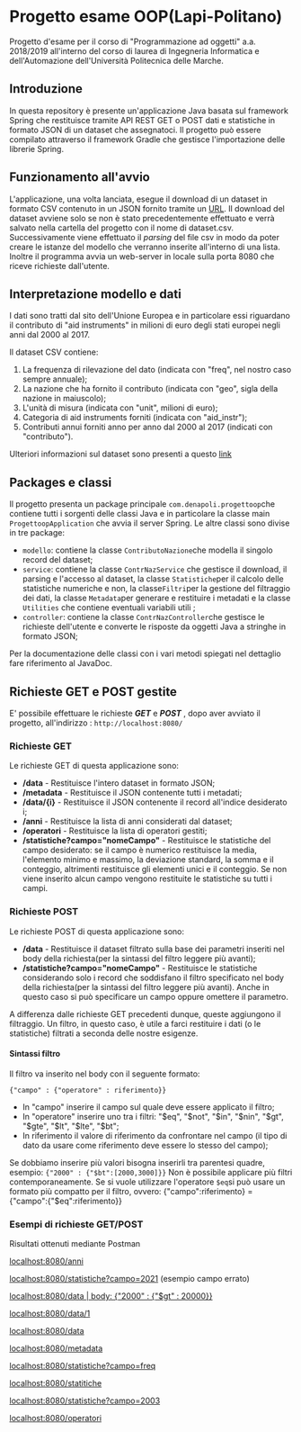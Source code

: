 # Progetto esame OOP(Lapi-Politano)

Progetto d'esame per il corso di "Programmazione ad oggetti" a.a. 2018/2019 all'interno del corso di laurea di Ingegneria Informatica e dell'Automazione dell'Università Politecnica delle Marche.

## Introduzione
In questa repository è presente un'applicazione Java basata sul framework Spring che restituisce tramite API REST GET o POST dati e statistiche in formato JSON di un dataset che assegnatoci. Il progetto può essere compilato attraverso il framework Gradle che gestisce l'importazione delle librerie Spring.


## Funzionamento all'avvio
L'applicazione, una volta lanciata, esegue il download di un dataset in formato CSV contenuto in un JSON fornito tramite un [URL](http://data.europa.eu/euodp/data/api/3/action/package_show?id=V7ZkhAQ536LhqVNfAeGA). Il download del dataset avviene solo se non è stato precedentemente effettuato e verrà salvato nella cartella del progetto con il nome di dataset.csv. Successivamente viene effettuato il *parsing* del file csv in modo da poter creare le istanze del modello che verranno inserite all'interno di una lista. Inoltre il programma avvia un web-server in locale sulla porta 8080 che riceve richieste dall'utente. 

## Interpretazione modello e dati

I dati sono tratti dal sito dell'Unione Europea e in particolare essi riguardano il contributo di "aid instruments" in milioni di euro degli stati europei negli anni dal 2000 al 2017.

Il dataset CSV contiene:
1) La frequenza di rilevazione del dato (indicata con "freq", nel nostro caso sempre annuale);
2) La nazione che ha fornito il contributo (indicata con "geo", sigla della nazione in maiuscolo);
3) L'unità di misura (indicata con "unit", milioni di euro);
4) Categoria di aid instruments forniti (indicata con "aid_instr");
5) Contributi annui forniti anno per anno dal 2000 al 2017 (indicati con "contributo").

Ulteriori informazioni sul dataset sono presenti a questo [link](https://webgate.ec.europa.eu/comp/redisstat/databrowser/view/COMP_AI_SA_X$COMP_AI_SA_01/default/table)


## Packages e classi

Il progetto presenta un package principale  `com.denapoli.progettoop`che contiene tutti i sorgenti delle classi Java e in particolare la classe main `ProgettoopApplication` che avvia il server Spring. Le altre classi sono divise in tre package:

-   `modello`: contiene la classe  `ContributoNazione`che modella il singolo record del dataset;
-   `service`: contiene la classe  `ContrNazService`  che gestisce il download, il parsing e l'accesso al dataset, la classe  `Statistiche`per il calcolo delle statistiche numeriche e non,  la classe`Filtri`per la gestione del filtraggio dei dati, la classe `Metadata`per generare e restituire i metadati e la classe `Utilities` che contiene eventuali variabili utili ;
-   `controller`: contiene la classe  `ContrNazController`che gestisce le richieste dell'utente e converte le risposte da oggetti Java a stringhe in formato JSON;

Per la documentazione delle classi con i vari metodi spiegati nel dettaglio fare riferimento al JavaDoc.

## Richieste GET e POST gestite
E' possibile effettuare le richieste ***GET*** e ***POST*** , dopo aver avviato il progetto, all'indirizzo :
 `http://localhost:8080/`

### Richieste GET
Le richieste GET di questa applicazione sono:

 - **/data** - Restituisce l'intero dataset in formato JSON;
 - **/metadata** - Restituisce il JSON contenente tutti i metadati;
 - **/data/{i}** - Restituisce il JSON contenente il record all'indice desiderato i;
 - **/anni** - Restituisce la lista di anni considerati dal dataset;
 - **/operatori** - Restituisce la lista di operatori gestiti;
 - **/statistiche?campo="nomeCampo"** - Restituisce le statistiche del campo desiderato: se il campo è numerico restituisce la media, l'elemento minimo e massimo, la deviazione standard, la somma e il conteggio, altrimenti restituisce gli elementi unici e il conteggio. 
 Se non viene inserito alcun campo vengono restituite le statistiche su tutti i campi.
 
### Richieste POST
Le richieste POST di questa applicazione sono:

 - **/data** - Restituisce il dataset filtrato sulla base dei parametri inseriti nel body della richiesta(per la sintassi del filtro leggere più avanti);
 - **/statistiche?campo="nomeCampo"** - Restituisce le statistiche considerando solo i record che soddisfano il filtro specificato nel body della richiesta(per la sintassi del filtro leggere più avanti). 
 Anche in questo caso si può specificare un campo oppure omettere il parametro.


A differenza dalle richieste GET precedenti dunque,  queste aggiungono il filtraggio.
Un filtro, in questo caso, è utile a farci restituire i dati (o le statistiche) filtrati a seconda delle nostre esigenze.

#### Sintassi filtro
Il filtro va inserito nel body con il seguente formato: 
 
 `{"campo" : {"operatore" : riferimento}}`
 - In "campo" inserire il campo sul quale deve essere applicato il filtro; 
 - In "operatore" inserire uno tra i filtri: "\$eq", "\$not", "\$in", "\$nin", "\$gt", "\$gte", "\$lt", "\$lte", "$bt";
 - In riferimento il valore di riferimento da confrontare nel campo (il tipo di dato da usare come riferimento deve essere lo stesso del campo);
 
 Se dobbiamo inserire più valori bisogna inserirli tra parentesi quadre, esempio: `{"2000" : {"$bt":[2000,3000]}}`
 Non è possibile applicare più filtri contemporaneamente.
 Se si vuole utilizzare l'operatore  `$eq`si può usare un formato più compatto per il filtro, ovvero:
{"campo":riferimento} = {"campo":{"$eq":riferimento}}

### Esempi di richieste GET/POST
Risultati ottenuti mediante Postman

[localhost:8080/anni](https://github.com/denaldo98/Progetto-Esame/blob/master/Screen/screen/Anni.PNG)

[localhost:8080/statistiche?campo=2021](https://github.com/denaldo98/Progetto-Esame/blob/master/Screen/screen/Campo%20errato.PNG) (esempio campo errato)

[localhost:8080/data | body: {"2000" : {"$gt" : 20000}}](https://github.com/denaldo98/Progetto-Esame/blob/master/Screen/screen/Contributo_2000%24gt_20000.PNG)

[localhost:8080/data/1](https://github.com/denaldo98/Progetto-Esame/blob/master/Screen/screen/Dati%201.PNG)

[localhost:8080/data](https://github.com/denaldo98/Progetto-Esame/blob/master/Screen/screen/Dati.PNG)

[localhost:8080/metadata](https://github.com/denaldo98/Progetto-Esame/blob/master/Screen/screen/Metadati.PNG)

[localhost:8080/statistiche?campo=freq](https://github.com/denaldo98/Progetto-Esame/blob/master/Screen/screen/Statistiche%20freq.PNG)

[localhost:8080/statitiche](https://github.com/denaldo98/Progetto-Esame/blob/master/Screen/screen/Statistiche.PNG)

[localhost:8080/statistiche?campo=2003](https://github.com/denaldo98/Progetto-Esame/blob/master/Screen/screen/Stiatistiche%202003.PNG)

[localhost:8080/operatori](https://github.com/denaldo98/Progetto-Esame/blob/master/Screen/screen/operatori.PNG)


